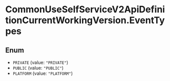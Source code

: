 # CommonUseSelfServiceV2ApiDefinitionCurrentWorkingVersion.EventTypes

## Enum

* `PRIVATE` (value: `"PRIVATE"`)
* `PUBLIC` (value: `"PUBLIC"`)
* `PLATFORM` (value: `"PLATFORM"`)
